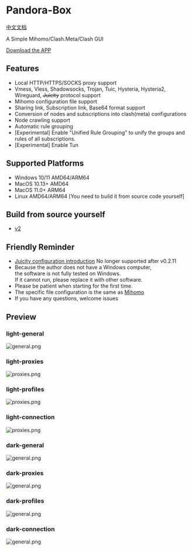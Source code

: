 # Pandora-Box
[中文文档](https://github.com/snakem982/Pandora-Box/blob/main/README-CN.md)

A Simple Mihomo/Clash.Meta/Clash GUI

[Download the APP](https://github.com/snakem982/Pandora-Box/releases)


## Features

- Local HTTP/HTTPS/SOCKS proxy support
- Vmess, Vless, Shadowsocks, Trojan, Tuic, Hysteria, Hysteria2, Wireguard, ~~Juicity~~ protocol support
- Mihomo configuration file support
- Sharing link, Subscription link, Base64 format support
- Conversion of nodes and subscriptions into clash(meta) configurations
- Node crawling support
- Automatic rule grouping
- [Experimental] Enable "Unified Rule Grouping" to unify the groups and rules of all subscriptions.
- [Experimental] Enable Tun

##  Supported Platforms
- Windows 10/11 AMD64/ARM64
- MacOS 10.13+ AMD64
- MacOS 11.0+ ARM64
- Linux AMD64/ARM64 [You need to build it from source code yourself]

## Build from source yourself
- [v2](https://github.com/snakem982/Pandora-Box/tree/v2)

## Friendly Reminder
- [Juicity configuration introduction](https://github.com/snakem982/Pandora-Box/blob/main/Juicity.md) No longer supported after v0.2.11
- Because the author does not have a Windows computer, <br>the software is not fully tested on Windows. <br>If it cannot run, please replace it with other software.
- Please be patient when starting for the first time.
- The specific file configuration is the same as [Mihomo](https://wiki.metacubex.one/config/)
- If you have any questions, welcome issues

## Preview
### light-general
![general.png](img%2F1.png)
### light-proxies
![proxies.png](img%2F2.png)
### light-profiles
![proxies.png](img%2F3.png)
### light-connection
![proxies.png](img%2F4.png)
### dark-general
![general.png](img%2Fdark1.png)
### dark-proxies
![general.png](img%2Fdark2.png)
### dark-profiles
![general.png](img%2Fdark3.png)
### dark-connection
![general.png](img%2Fdark4.png)
